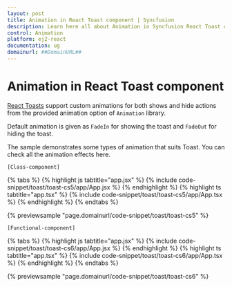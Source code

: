 ```yaml
---
layout: post
title: Animation in React Toast component | Syncfusion
description: Learn here all about Animation in Syncfusion React Toast component of Syncfusion Essential JS 2 and more.
control: Animation 
platform: ej2-react
documentation: ug
domainurl: ##DomainURL##
---
```


# Animation in React Toast component

[React Toasts](https://www.syncfusion.com/react-components/react-toast) support custom animations for both shows and hide actions from the provided animation option of `Animation` library.

Default animation is given as `FadeIn` for showing the toast and `FadeOut` for hiding the toast.

The sample demonstrates some types of animation that suits Toast. You can check all the animation effects here.

`[Class-component]`

{% tabs %}
{% highlight js tabtitle="app.jsx" %}
{% include code-snippet/toast/toast-cs5/app/App.jsx %}
{% endhighlight %}
{% highlight ts tabtitle="app.tsx" %}
{% include code-snippet/toast/toast-cs5/app/App.tsx %}
{% endhighlight %}
{% endtabs %}

 {% previewsample "page.domainurl/code-snippet/toast/toast-cs5" %}

`[Functional-component]`

{% tabs %}
{% highlight js tabtitle="app.jsx" %}
{% include code-snippet/toast/toast-cs6/app/App.jsx %}
{% endhighlight %}
{% highlight ts tabtitle="app.tsx" %}
{% include code-snippet/toast/toast-cs6/app/App.tsx %}
{% endhighlight %}
{% endtabs %}

 {% previewsample "page.domainurl/code-snippet/toast/toast-cs6" %}
